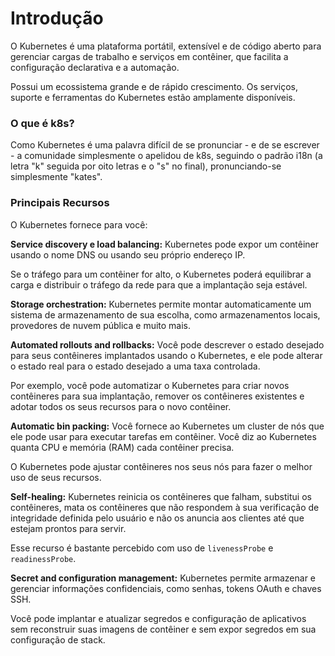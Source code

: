 # Introdução

O Kubernetes é uma plataforma portátil, extensível e de código aberto para gerenciar cargas de trabalho e serviços em contêiner, que facilita a configuração declarativa e a automação.

Possui um ecossistema grande e de rápido crescimento. Os serviços, suporte e ferramentas do Kubernetes estão amplamente disponíveis.

### O que é k8s?

Como Kubernetes é uma palavra difícil de se pronunciar - e de se escrever - a comunidade simplesmente o apelidou de k8s, seguindo o padrão i18n (a letra "k" seguida por oito letras e o "s" no final), pronunciando-se simplesmente "kates".

### Principais Recursos

O Kubernetes fornece para você:

**Service discovery e load balancing:**
Kubernetes pode expor um contêiner usando o nome DNS ou usando seu próprio endereço IP.

Se o tráfego para um contêiner for alto, o Kubernetes poderá equilibrar a carga e distribuir o tráfego da rede para que a implantação seja estável.

**Storage orchestration:**
Kubernetes permite montar automaticamente um sistema de armazenamento de sua escolha, como armazenamentos locais, provedores de nuvem pública e muito mais.

**Automated rollouts and rollbacks:**
Você pode descrever o estado desejado para seus contêineres implantados usando o Kubernetes, e ele pode alterar o estado real para o estado desejado a uma taxa controlada.

Por exemplo, você pode automatizar o Kubernetes para criar novos contêineres para sua implantação, remover os contêineres existentes e adotar todos os seus recursos para o novo contêiner.

**Automatic bin packing:**
Você fornece ao Kubernetes um cluster de nós que ele pode usar para executar tarefas em contêiner. Você diz ao Kubernetes quanta CPU e memória (RAM) cada contêiner precisa.

O Kubernetes pode ajustar contêineres nos seus nós para fazer o melhor uso de seus recursos.

**Self-healing:**
Kubernetes reinicia os contêineres que falham, substitui os contêineres, mata os contêineres que não respondem à sua verificação de integridade definida pelo usuário e não os anuncia aos clientes até que estejam prontos para servir.

Esse recurso é bastante percebido com uso de `livenessProbe` e `readinessProbe`.

**Secret and configuration management:**
Kubernetes permite armazenar e gerenciar informações confidenciais, como senhas, tokens OAuth e chaves SSH.

Você pode implantar e atualizar segredos e configuração de aplicativos sem reconstruir suas imagens de contêiner e sem expor segredos em sua configuração de stack.
